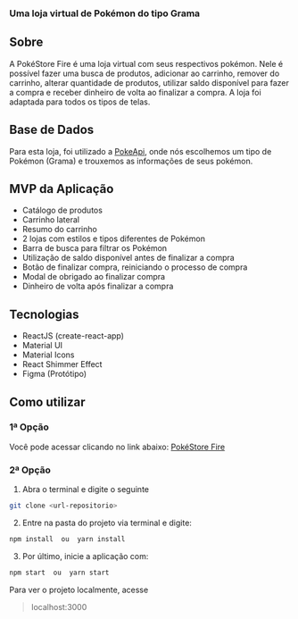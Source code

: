 ### Uma loja virtual de Pokémon do tipo Grama

## Sobre

A PokéStore Fire é uma loja virtual com seus respectivos pokémon. Nele é possível fazer uma busca de produtos, adicionar ao carrinho, remover do carrinho, alterar quantidade de produtos, utilizar saldo disponível para fazer a compra e receber dinheiro de volta ao finalizar a compra. A loja foi adaptada para todos os tipos de telas.


## Base de Dados
	
Para esta loja, foi utilizado a [PokeApi](https://pokeapi.co/), onde nós escolhemos um tipo de Pokémon (Grama) e trouxemos as informações de seus pokémon.

## MVP da Aplicação

-   Catálogo de produtos
-   Carrinho lateral
-   Resumo do carrinho
-   2 lojas com estilos e tipos diferentes de Pokémon
-   Barra de busca para filtrar os Pokémon
-	Utilização de saldo disponível antes de  finalizar a compra
-   Botão de finalizar compra, reiniciando o processo de compra
-   Modal de obrigado ao finalizar compra
-   Dinheiro de volta após finalizar a compra

## Tecnologias

 - ReactJS (create-react-app)
 - Material UI
 - Material Icons
 - React Shimmer Effect
 - Figma (Protótipo)

## Como utilizar
### 1ª Opção

Você pode acessar clicando no link abaixo:
[PokéStore Fire](https://pokestorefire.guilhermegomes.dev)

### 2ª Opção
1. Abra o terminal e digite o seguinte
```sh
git clone <url-repositorio>
```

2. Entre na pasta do projeto via terminal e digite:
```sh
npm install  ou  yarn install
```

3. Por último, inicie a aplicação com:
 ```sh
npm start  ou  yarn start
```

Para ver o projeto localmente, acesse

> localhost:3000
